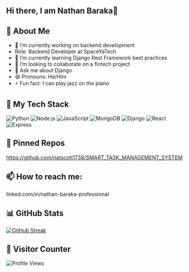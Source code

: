 ## Hi there, I am Nathan Baraka👋

## 📖 About Me 
- 🔭 I’m currently working on backend development
- Role: Backend Developer at SpaceYaTech
- 🌱 I’m currently learning Django Rest Framework best practices
- 👯 I’m looking to collaborate on a fintech project
- 💬 Ask me about Django
- 😄 Pronouns: He/Him
- ⚡ Fun fact: I can play jazz on the piano

## 🔧 My Tech Stack
![Python](https://img.shields.io/badge/Python-3776AB?style=for-the-badge&logo=python&logoColor=white)
![Node.js](https://img.shields.io/badge/Node.js-339933?style=for-the-badge&logo=nodedotjs&logoColor=white)
![JavaScript](https://img.shields.io/badge/JavaScript-F7DF1E?style=for-the-badge&logo=javascript&logoColor=black)
![MongoDB](https://img.shields.io/badge/MongoDB-47A248?style=for-the-badge&logo=mongodb&logoColor=white)
![Django](https://img.shields.io/badge/Django-092E20?style=for-the-badge&logo=django&logoColor=white)
![React](https://img.shields.io/badge/React-61DAFB?style=for-the-badge&logo=react&logoColor=black)
![Express](https://img.shields.io/badge/Express-000000?style=for-the-badge&logo=express&logoColor=white)
 
 ## 🚀 Pinned Repos
 https://github.com/natscott1738/SMART_TASK_MANAGEMENT_SYSTEM

## 📫 How to reach me:
linked.com/in/nathan-baraka-professional

## 📊 GitHub Stats
[![GitHub Streak](https://streak-stats.demolab.com/?user=natscott1738)](https://git.io/streak-stats)

## 👀 Visitor Counter
![Profile Views](https://komarev.com/ghpvc/?username=natscott1738&color=blue)

